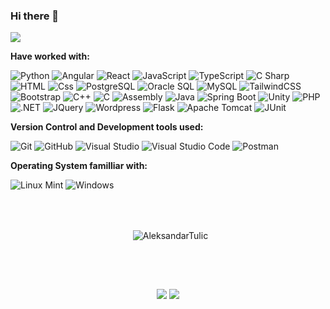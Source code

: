 ### Hi there 👋

![](https://komarev.com/ghpvc/?username=AleksandarTulic&color=blue&style=for-the-badge)

**Have worked with:**
<p>
  <img alt="Python" src="https://img.shields.io/badge/Python-3776AB?style=for-the-badge&logo=python&logoColor=white&style=flat" />
  <img alt="Angular" src="https://img.shields.io/badge/Angular-DD0031?logo=angular&logoColor=white&style=flat" />
  <img alt="React" src="https://img.shields.io/badge/React-61DAFB?logo=react&logoColor=white&style=flat" />
  <img alt="JavaScript" src="https://img.shields.io/badge/JavaScript-F7DF1E?logo=javascript&logoColor=white&style=flat" />
  <img alt="TypeScript" src="https://img.shields.io/badge/TypeScript-3178C6?logo=typescript&logoColor=white&style=flat" />
  <img alt="C Sharp" src="https://img.shields.io/badge/C%23-239120?logo=c-sharp&logoColor=white&style=flat" />
  <img alt="HTML" src="https://img.shields.io/badge/HTML-E34F26?logo=html5&logoColor=white&style=flat" />
  <img alt="Css" src="https://img.shields.io/badge/CSS-1572B6?logo=css3&logoColor=white&style=flat" />
  <img alt="PostgreSQL" src="https://img.shields.io/badge/PostgreSQL-336791?logo=postgresql&logoColor=white&style=flat" />
  <img alt="Oracle SQL" src="https://img.shields.io/badge/Oracle-F80000?style=flat&logo=oracle&logoColor=white" />
  <img alt="MySQL" src="https://img.shields.io/badge/mysql-%2300f.svg?style=flat&logo=mysql&logoColor=white" />
  <img alt="TailwindCSS" src="https://img.shields.io/badge/Tailwind CSS-38B2AC?&logo=tailwind+css&logoColor=white&style=flat"/>
  <img alt="Bootstrap" src="https://img.shields.io/badge/Bootstrap-7952B3?&logo=bootstrap&logoColor=white&style=flat"/>

  <img alt="C++" src="https://img.shields.io/badge/c++-%2300599C.svg?style=flat&logo=c%2B%2B&logoColor=white"/>
  <img alt="C" src="https://img.shields.io/badge/c-%2300599C.svg?style=flat&logo=c&logoColor=white"/>
  <img alt="Assembly" src="https://img.shields.io/badge/assembly%20script-%23000000.svg?style=flat&logo=assemblyscript&logoColor=white"/>
  <img alt="Java" src="https://img.shields.io/badge/java-%23ED8B00.svg?style=flat&logo=openjdk&logoColor=white"/>
  <img alt="Spring Boot" src="https://img.shields.io/badge/Spring%20Boot-6DB33F?logo=springboot&logoColor=fff&style=flat"/>
  <img alt="Unity" src="https://img.shields.io/badge/unity-%23000000.svg?style=flat&logo=unity&logoColor=white"/>
  <img alt="PHP" src="https://img.shields.io/badge/php-%23777BB4.svg?style=flat&logo=php&logoColor=white"/>
  <img alt=".NET" src="https://img.shields.io/badge/.NET-5C2D91?style=flat&logo=.net&logoColor=white"/>
  <img alt="JQuery" src="https://img.shields.io/badge/jquery-%230769AD.svg?style=flat&logo=jquery&logoColor=white"/>
  <img alt="Wordpress" src="https://img.shields.io/badge/WordPress-%23117AC9.svg?style=flat&logo=WordPress&logoColor=white"/>
  <img alt="Flask" src="https://img.shields.io/badge/Flask-000000?style=flat&logo=flask&logoColor=white"/>
  <img alt="Apache Tomcat" src="https://img.shields.io/badge/Apache%20Tomcat-F8DC75?logo=apachetomcat&logoColor=000&style=flat"/>
  <img alt="JUnit" src="https://img.shields.io/badge/JUnit5-25A162?logo=junit5&logoColor=fff&style=flat"/>
</p>

**Version Control and Development tools used:**
<p>
  <img alt="Git" src="https://img.shields.io/badge/Git-F05032?logo=git&logoColor=white&style=flat" />
  <img alt="GitHub" src="https://img.shields.io/badge/GitHub-181717?logo=github&logoColor=white&style=flat" />
  <img alt="Visual Studio" src="https://img.shields.io/badge/Visual Studio-5C2D91?logo=visual+studio&logoColor=white&style=flat" />
  <img alt="Visual Studio Code" src="https://img.shields.io/badge/Visual Studio Code-007ACC?logo=visual+studio+code&logoColor=white&style=flat" />
  
  <img alt="Postman" src="https://img.shields.io/badge/Visual Studio Code-007ACC?logo=postman&logoColor=white&style=flat" />
</p>

**Operating System familliar with:**
<p>
  <img alt="Linux Mint" src="https://img.shields.io/badge/Linux%20Mint-87CF3E?style=flat&logo=Linux%20Mint&logoColor=white" />
  <img alt="Windows" src="https://img.shields.io/badge/Windows-0078D6?logo=windows&logoColor=white&style=flat" />
</p>

<br><br>
<div align="center">
 <div>
   <p>&nbsp;
     <img align="center" src="https://github-readme-streak-stats.herokuapp.com?user=AleksandarTulic&theme=react&date_format=M%20j%5B%2C%20Y%5D" alt="AleksandarTulic" />
   </p>
  </div>
 </div>
<br><h2></h2><br>

<div align="center">
  <img src="https://github-readme-stats.vercel.app/api?username=AleksandarTulic&count_private=true&theme=radical&show_icons=true" />
  <img src="https://github-readme-stats-sigma-five.vercel.app/api/top-langs/?username=AleksandarTulic&layout=compact&theme=radical"/>
</div>
<!--
**AleksandarTulic/AleksandarTulic** is a ✨ _special_ ✨ repository because its `README.md` (this file) appears on your GitHub profile.

Here are some ideas to get you started:

- 🔭 I’m currently working on ...
- 🌱 I’m currently learning ...
- 👯 I’m looking to collaborate on ...
- 🤔 I’m looking for help with ...
- 💬 Ask me about ...
- 📫 How to reach me: ...
- 😄 Pronouns: ...
- ⚡ Fun fact: ...
-->
